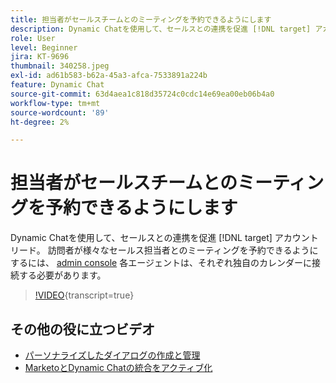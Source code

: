 ```yaml
---
title: 担当者がセールスチームとのミーティングを予約できるようにします
description: Dynamic Chatを使用して、セールスとの連携を促進 [!DNL target] アカウントリード。
role: User
level: Beginner
jira: KT-9696
thumbnail: 340258.jpeg
exl-id: ad61b583-b62a-45a3-afca-7533891a224b
feature: Dynamic Chat
source-git-commit: 63d4aea1c818d35724c0cdc14e69ea00eb06b4a0
workflow-type: tm+mt
source-wordcount: '89'
ht-degree: 2%

---
```


# 担当者がセールスチームとのミーティングを予約できるようにします

Dynamic Chatを使用して、セールスとの連携を促進 [!DNL target] アカウントリード。 訪問者が様々なセールス担当者とのミーティングを予約できるようにするには、 [admin console](https://adminconsole.adobe.com/) 各エージェントは、それぞれ独自のカレンダーに接続する必要があります。

>[!VIDEO](https://video.tv.adobe.com/v/340258/?quality=12&learn=on){transcript=true}

## その他の役に立つビデオ

* [パーソナライズしたダイアログの作成と管理](dialogue-management.md)
* [MarketoとDynamic Chatの統合をアクティブ化](marketo-integration.md)
